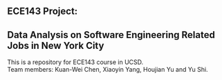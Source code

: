 ## ECE143 Project: 
## Data Analysis on Software Engineering Related Jobs in New York City

This is a repository for ECE143 course in UCSD.  
Team members: Kuan-Wei Chen, Xiaoyin Yang, Houjian Yu and Yu Shi.
